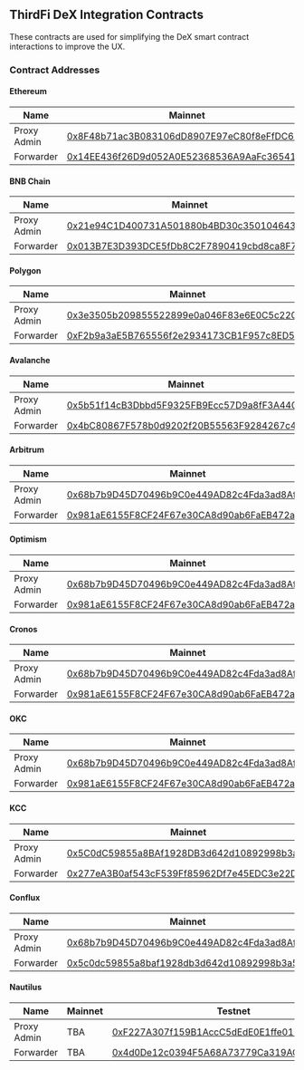 ## ThirdFi DeX Integration Contracts

These contracts are used for simplifying the DeX smart contract interactions to improve the UX. 

### Contract Addresses

#### Ethereum

| Name              | Mainnet                                                                             | Testnet
|-------------------|-------------------------------------------------------------------------------------|-----------------------------------------
| Proxy Admin       | [0x8F48b71ac3B083106dD8907E97eC80f8eFfDC622](https://etherscan.io/address/0x8f48b71ac3b083106dd8907e97ec80f8effdc622) | [0xd98114d075158b2b8c7178118a0dcfdcd6b4fcf7](https://goerli.etherscan.io/address/0xd98114d075158b2b8c7178118a0dcfdcd6b4fcf7#readContract)
| Forwarder         | [0x14EE436f26D9d052A0E52368536A9AaFc36541c2](https://etherscan.io/address/0x14ee436f26d9d052a0e52368536a9aafc36541c2) | [0x03480A05c6CD9880c3B4dd664D7d49f7b45cF177](https://goerli.etherscan.io/address/0x03480A05c6CD9880c3B4dd664D7d49f7b45cF177#readProxyContract)

#### BNB Chain

| Name              | Mainnet                                                                             | Testnet
|-------------------|-------------------------------------------------------------------------------------|-----------------------------------------
| Proxy Admin       | [0x21e94C1D400731A501880b4BD30c3501046439c9](https://bscscan.com/address/0x21e94c1d400731a501880b4bd30c3501046439c9) | [0xdb55c5e54d40e8e53182a7c7dcb7bdd45356b567](https://testnet.bscscan.com/address/0xdb55c5e54d40e8e53182a7c7dcb7bdd45356b567)
| Forwarder         | [0x013B7E3D393DCE5fDb8C2F7890419cbd8ca8F7EE](https://bscscan.com/address/0x013b7e3d393dce5fdb8c2f7890419cbd8ca8f7ee) | [0x1a45939d2cd21f2fde107b0628e7848bc0661459](https://testnet.bscscan.com/address/0x1a45939d2cd21f2fde107b0628e7848bc0661459#readProxyContract)

#### Polygon

| Name              | Mainnet                                                                             | Testnet
|-------------------|-------------------------------------------------------------------------------------|-----------------------------------------
| Proxy Admin       | [0x3e3505b209855522899e0a046F83e6E0C5c2206b](https://polygonscan.com/address/0x3e3505b209855522899e0a046f83e6e0c5c2206b) | [0x38c352bbc0db6e6bba8bca211bf651180c7801e6](https://mumbai.polygonscan.com/address/0x38c352bbc0db6e6bba8bca211bf651180c7801e6)
| Forwarder         | [0xF2b9a3aE5B765556f2e2934173CB1F957c8ED50B](https://polygonscan.com/address/0xf2b9a3ae5b765556f2e2934173cb1f957c8ed50b) | [0x477b15afa64ba3ae52426215ab8407d176344719](https://mumbai.polygonscan.com/address/0x477b15afa64ba3ae52426215ab8407d176344719#readProxyContract)

#### Avalanche

| Name              | Mainnet                                                                             | Testnet
|-------------------|-------------------------------------------------------------------------------------|-----------------------------------------
| Proxy Admin       | [0x5b51f14cB3Dbbd5F9325FB9Ecc57D9a8fF3A440D](https://snowtrace.io/address/0x5b51f14cb3dbbd5f9325fb9ecc57d9a8ff3a440d) | [0xc26ff53b16097cdd77106358730383f628275e75](https://testnet.snowtrace.io/address/0xc26ff53b16097cdd77106358730383f628275e75)
| Forwarder         | [0x4bC80867F578b0d9202f20B55563F9284267c4df](https://snowtrace.io/address/0x4bc80867f578b0d9202f20b55563f9284267c4df) | [0x740Cc6f58fAA7ddE3337215a996610858E76f1b0](https://testnet.snowtrace.io/address/0x740Cc6f58fAA7ddE3337215a996610858E76f1b0#readProxyContract)

#### Arbitrum

| Name              | Mainnet                                                                             | Testnet
|-------------------|-------------------------------------------------------------------------------------|-----------------------------------------
| Proxy Admin       | [0x68b7b9D45D70496b9C0e449AD82c4Fda3ad8AfD5](https://arbiscan.io/address/0x68b7b9d45d70496b9c0e449ad82c4fda3ad8afd5) | [0xbf1d14a1a5ac7a3d556f1161ce972a1caf0301f3](https://goerli.arbiscan.io/address/0xbf1d14a1a5ac7a3d556f1161ce972a1caf0301f3)
| Forwarder         | [0x981aE6155F8CF24F67e30CA8d90ab6FaEB472aE5](https://arbiscan.io/address/0x981ae6155f8cf24f67e30ca8d90ab6faeb472ae5) | [0xa11Fc6C77b537Db9aD61e898D7CEaeB22c1ACbB1](https://goerli.arbiscan.io/address/0xa11Fc6C77b537Db9aD61e898D7CEaeB22c1ACbB1#readProxyContract)

#### Optimism

| Name              | Mainnet                                                                             | Testnet
|-------------------|-------------------------------------------------------------------------------------|-----------------------------------------
| Proxy Admin       | [0x68b7b9D45D70496b9C0e449AD82c4Fda3ad8AfD5](https://optimistic.etherscan.io/address/0x68b7b9D45D70496b9C0e449AD82c4Fda3ad8AfD5) | [0xb3756cb11935921ae368654e4bd0e9ccca3308c3](https://goerli-optimism.etherscan.io/address/0xb3756cb11935921ae368654e4bd0e9ccca3308c3)
| Forwarder         | [0x981aE6155F8CF24F67e30CA8d90ab6FaEB472aE5](https://optimistic.etherscan.io/address/0x981aE6155F8CF24F67e30CA8d90ab6FaEB472aE5) | [0xE3559d04Cfd810306a1BF8F820e42e73c14901A3](https://goerli-optimism.etherscan.io/address/0xE3559d04Cfd810306a1BF8F820e42e73c14901A3#readProxyContract)

#### Cronos

| Name              | Mainnet                                                                             | Testnet
|-------------------|-------------------------------------------------------------------------------------|-----------------------------------------
| Proxy Admin       | [0x68b7b9D45D70496b9C0e449AD82c4Fda3ad8AfD5](https://cronoscan.com/address/0x68b7b9d45d70496b9c0e449ad82c4fda3ad8afd5) | [0x05D1bb9B99E82bd0408dd670aB85E4e29AfbF833](https://testnet.cronoscan.com/address/0x05d1bb9b99e82bd0408dd670ab85e4e29afbf833)
| Forwarder         | [0x981aE6155F8CF24F67e30CA8d90ab6FaEB472aE5](https://cronoscan.com/address/0x981aE6155F8CF24F67e30CA8d90ab6FaEB472aE5) | [0xc7963592D629ebc02C769167E0a47C5D6dbdd491](https://testnet.cronoscan.com/address/0xc7963592D629ebc02C769167E0a47C5D6dbdd491#readProxyContract)

#### OKC

| Name              | Mainnet                                                                             | Testnet
|-------------------|-------------------------------------------------------------------------------------|-----------------------------------------
| Proxy Admin       | [0x68b7b9D45D70496b9C0e449AD82c4Fda3ad8AfD5](https://www.oklink.com/okc/address/0x68b7b9d45d70496b9c0e449ad82c4fda3ad8afd5) | [0x05D1bb9B99E82bd0408dd670aB85E4e29AfbF833](https://www.oklink.com/en/okc-test/address/0x05D1bb9B99E82bd0408dd670aB85E4e29AfbF833)
| Forwarder         | [0x981aE6155F8CF24F67e30CA8d90ab6FaEB472aE5](https://www.oklink.com/okc/address/0x981ae6155f8cf24f67e30ca8d90ab6faeb472ae5) | [0xc7963592D629ebc02C769167E0a47C5D6dbdd491](https://www.oklink.com/en/okc-test/address/0xc7963592D629ebc02C769167E0a47C5D6dbdd491)


#### KCC

| Name              | Mainnet                                                                             | Testnet
|-------------------|-------------------------------------------------------------------------------------|-----------------------------------------
| Proxy Admin       | [0x5C0dC59855a8BAf1928DB3d642d10892998b3a52](https://scan.kcc.io/address/0x5C0dC59855a8BAf1928DB3d642d10892998b3a52) |
| Forwarder         | [0x277eA3B0af543cF539Ff85962Df7e45EDC3e22D1](https://scan.kcc.io/address/0x277eA3B0af543cF539Ff85962Df7e45EDC3e22D1) | [0x6889BD771740F818bF4e3cFD16fDDc472E085B43](https://scan-testnet.kcc.network/address/0x6889BD771740F818bF4e3cFD16fDDc472E085B43)

#### Conflux

| Name              | Mainnet                                                                             | Testnet
|-------------------|-------------------------------------------------------------------------------------|-----------------------------------------
| Proxy Admin       | [0x68b7b9D45D70496b9C0e449AD82c4Fda3ad8AfD5](https://evm.confluxscan.net/address/0x68b7b9d45d70496b9c0e449ad82c4fda3ad8afd5) | 
| Forwarder         | [0x5c0dc59855a8baf1928db3d642d10892998b3a52](https://evm.confluxscan.net/address/0x5c0dc59855a8baf1928db3d642d10892998b3a52) | [0xaf4ecfed91cdd1380fbcb1bde751ecd617c1333e](https://evmtestnet.confluxscan.net/address/0xaf4ecfed91cdd1380fbcb1bde751ecd617c1333e)

#### Nautilus

| Name              | Mainnet                                                                             | Testnet
|-------------------|-------------------------------------------------------------------------------------|-----------------------------------------
| Proxy Admin       | TBA | [0xF227A307f159B1AccC5dEdE0E1ffe01581a39EcD](https://triton.nautscan.com/triton/search/0xF227A307f159B1AccC5dEdE0E1ffe01581a39EcD)
| Forwarder         | TBA | [0x4d0De12c0394F5A68A73779Ca319ACBc35F14aF2](https://triton.nautscan.com/triton/search/0x4d0De12c0394F5A68A73779Ca319ACBc35F14aF2)
